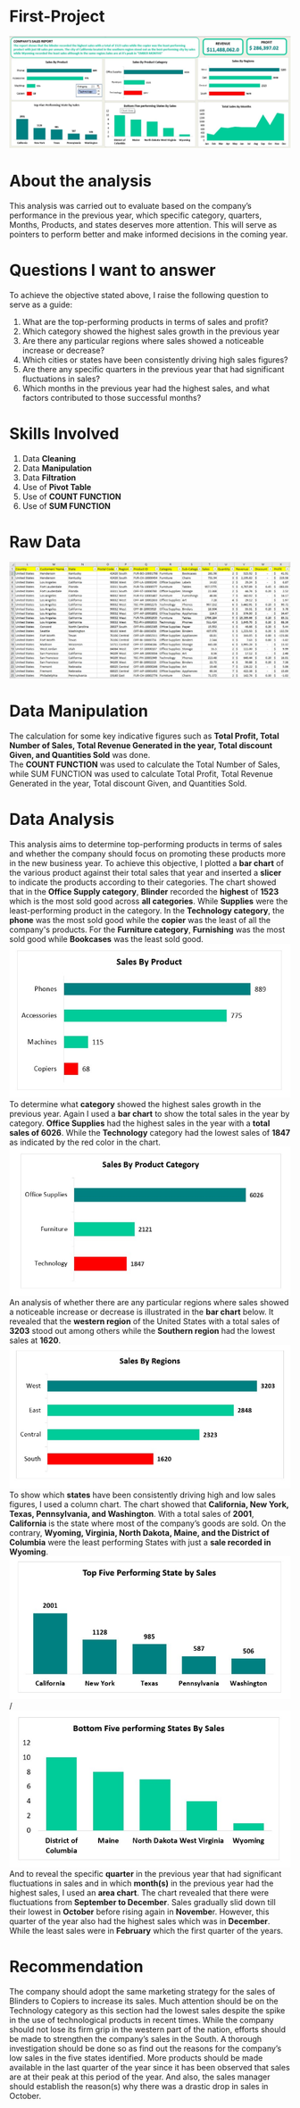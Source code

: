 # First-Project
![](BEST.JPG)
# About the analysis
This analysis was carried out to evaluate based on the company’s performance in the previous year, which specific category, quarters, Months, Products, and states deserves more attention. This will serve as pointers to perform better and make informed decisions in the coming year.
# Questions I want to answer
To achieve the objective stated above, I raise the following question to serve as a guide:
1.	What are the top-performing products in terms of sales and profit? 
2.	Which category showed the highest sales growth in the previous year
3.	Are there any particular regions where sales showed a noticeable increase or decrease?
4.	Which cities or states have been consistently driving high sales figures? 
5.	 Are there any specific quarters in the previous year that had significant fluctuations in sales?
6.	Which months in the previous year had the highest sales, and what factors contributed to those successful months?
# Skills Involved
1. Data **Cleaning** 
2. Data **Manipulation**
3. Data **Filtration**
4. Use of **Pivot Table**
5. Use of **COUNT FUNCTION**
6. Use of **SUM FUNCTION**
# Raw Data
![](Rawdata.jpg)
# Data Manipulation
 The calculation for some key indicative figures such as **Total Profit, Total Number of Sales, Total Revenue Generated in the year, Total discount Given, and Quantities Sold** was done.  
The **COUNT FUNCTION** was used to calculate the Total Number of Sales, while SUM FUNCTION was used to calculate Total Profit, Total Revenue Generated in the year, Total discount Given, and Quantities Sold.
# Data Analysis
This analysis aims to determine top-performing products in terms of sales and whether the company should focus on promoting these products more in the new business year. To achieve this objective, I plotted a **bar chart** of the various product against their total sales that year and inserted a **slicer** to indicate the products according to their categories. The chart showed that in the **Office Supply category**, **Blinder** recorded the **highest** of **1523** which is the most sold good across **all categories**. While **Supplies** were the least-performing product in the category. In the **Technology category**, the **phone** was the most sold good while the **copier** was the least of all the company's products. For the **Furniture category**, **Furnishing** was the most sold good while **Bookcases** was the least sold good. 
![](byproductnew.jpg)
To determine what **category** showed the highest sales growth in the previous year. Again I used a **bar chart** to show the total sales in the year by category. **Office Supplies** had the highest sales in the year with a **total sales of 6026**. While the **Technology** category had the lowest sales of **1847** as indicated by the red color in the chart.
![](byproductcategory.jpg)
An analysis of whether there are any particular regions where sales showed a noticeable increase or decrease is illustrated in the **bar chart** below. It revealed that the **western region** of the United States with a total sales of **3203** stood out among others while the **Southern region** had the lowest sales at **1620**.
![](byregion.jpg)
To show which **states** have been consistently driving high and low sales figures, I used a column chart. The chart showed that **California, New York, Texas, Pennsylvania, and Washington**. With a total sales of **2001**, **California** is the state where most of the company’s goods are sold. On the contrary, **Wyoming, Virginia, North Dakota, Maine, and the District of Columbia** were the least performing States with just a **sale recorded in  Wyoming**.
![](topstate.jpg)/![](bottomstate.jpg)
And to reveal the specific **quarter** in the previous year that had significant fluctuations in sales and in which **month(s)** in the previous year had the highest sales, I used an **area chart**. The chart revealed that there were fluctuations from **September to December**. Sales gradually slid down till their lowest in **October** before rising again in **Novembe**r. However, this quarter of the year also had the highest sales which was in **December**. While the least sales were in **February** which the first quarter of the years.
# Recommendation
The company should adopt the same marketing strategy for the sales of Blinders to Copiers to increase its sales.
Much attention should be on the Technology category as this section had the lowest sales despite the spike in the use of technological products in recent times.
 While the company should not lose its firm grip in the western part of the nation, efforts should be made to strengthen the company’s sales in the South.
A thorough investigation should be done so as find out the reasons for the company’s low sales in the five states identified.
More products should be made available in the last quarter of the year since it has been observed that sales are at their peak at this period of the year. And also, the sales manager should establish the reason(s) why there was a drastic drop in sales in October.


